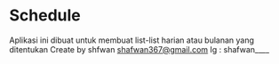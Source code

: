 # Schedule
Aplikasi ini dibuat untuk membuat list-list harian atau bulanan yang ditentukan
Create by shfwan
shafwan367@gmail.com
Ig : shafwan____
